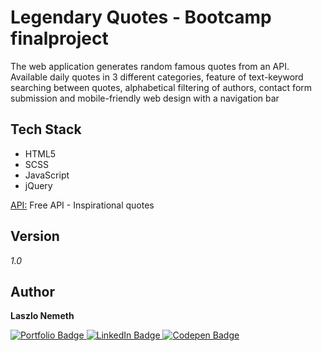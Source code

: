 # Legendary Quotes - Bootcamp finalproject

The web application generates random famous quotes from an API. Available daily quotes in 3 different categories, feature of text-keyword searching between quotes, alphabetical filtering of authors, contact form submission and mobile-friendly web design with a navigation bar

## Tech Stack

- HTML5
- SCSS
- JavaScript
- jQuery

[API:](https://type.fit/api/quotes) Free API - Inspirational quotes 
## Version

*1.0* 
## Author

<b>Laszlo Nemeth</b>

<div id="badges">
  <a href="https://lac0220.github.io/lac0220/">
    <img src="https://img.shields.io/badge/Portfolio-red?style=for-the-badge&logo=logoColor=white" alt="Portfolio Badge"/>
  </a>
  <a href="https://www.linkedin.com/in/nemeth0220">
    <img src="https://img.shields.io/badge/LinkedIn-blue?style=for-the-badge&logo=linkedin&logoColor=white" alt="LinkedIn Badge"/>
  </a>
  <a href="https://codepen.io/lac0220/">
    <img src="https://img.shields.io/badge/Codepen-black?style=for-the-badge&logo=codepen&logoColor=white" alt="Codepen Badge"/>
  </a>
</div>
